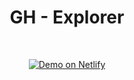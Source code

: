 <h1 align="center">
   GH - Explorer
</h1>

<br>

<p align="center">
  <a href="https://gh-explorer.netlify.app/" target="_blank">
    <img alt="Demo on Netlify" src="https://res.cloudinary.com/lukemorales/image/upload/v1563043495/readme_logos/demo_on_netlify_bbuvjz.png">
  </a>
</p>
